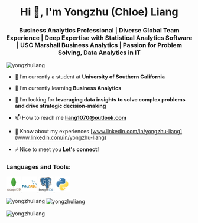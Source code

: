 <h1 align="center">Hi 👋, I'm Yongzhu (Chloe) Liang</h1>
<h3 align="center">Business Analytics Professional | Diverse Global Team Experience | Deep Expertise with Statistical Analytics Software | USC Marshall Business Analytics | Passion for Problem Solving, Data Analytics in IT</h3>

<p align="left"> <img src="https://komarev.com/ghpvc/?username=yongzhuliang&label=Profile%20views&color=0e75b6&style=flat" alt="yongzhuliang" /> </p>

- 🔭 I’m currently a student at **University of Southern California**

- 🌱 I’m currently learning **Business Analytics**

- 🤝 I’m looking for **leveraging data insights to solve complex problems and drive strategic decision-making**

- 📫 How to reach me **liang1070@outlook.com**

- 📄 Know about my experiences [www.linkedin.com/in/yongzhu-liang](www.linkedin.com/in/yongzhu-liang)

- ⚡ Nice to meet you **Let's connect!**

<h3 align="left">Languages and Tools:</h3>
<p align="left"> <a href="https://www.mongodb.com/" target="_blank" rel="noreferrer"> <img src="https://raw.githubusercontent.com/devicons/devicon/master/icons/mongodb/mongodb-original-wordmark.svg" alt="mongodb" width="40" height="40"/> </a> <a href="https://www.mysql.com/" target="_blank" rel="noreferrer"> <img src="https://raw.githubusercontent.com/devicons/devicon/master/icons/mysql/mysql-original-wordmark.svg" alt="mysql" width="40" height="40"/> </a> <a href="https://www.postgresql.org" target="_blank" rel="noreferrer"> <img src="https://raw.githubusercontent.com/devicons/devicon/master/icons/postgresql/postgresql-original-wordmark.svg" alt="postgresql" width="40" height="40"/> </a> <a href="https://www.python.org" target="_blank" rel="noreferrer"> <img src="https://raw.githubusercontent.com/devicons/devicon/master/icons/python/python-original.svg" alt="python" width="40" height="40"/> </a> </p>

<p><img align="left" src="https://github-readme-stats.vercel.app/api/top-langs?username=yongzhuliang&show_icons=true&locale=en&layout=compact" alt="yongzhuliang" /></p>

<p>&nbsp;<img align="center" src="https://github-readme-stats.vercel.app/api?username=yongzhuliang&show_icons=true&locale=en" alt="yongzhuliang" /></p>

<p><img align="center" src="https://github-readme-streak-stats.herokuapp.com/?user=yongzhuliang&" alt="yongzhuliang" /></p>
